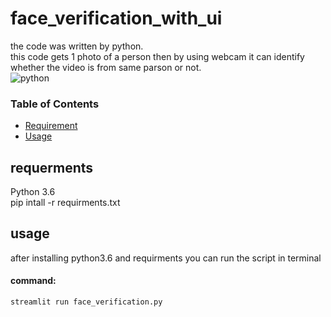 # face_verification_with_ui



the code was written by python.
<br/>
this code gets 1 photo of a person then by using webcam it can identify whether the video is from same parson or not.
<br/>
![python](https://img.shields.io/static/v1?label=python&message=v3.8.5&color=FCA7D5)

<h3>Table of Contents</h3>

- [Requirement](#requirement)
- [Usage](#usage)

## requerments

Python 3.6
<br/>
pip intall -r requirments.txt

## usage

after installing python3.6 and requirments you can run the script in terminal

#### command:
```sh
streamlit run face_verification.py
```


